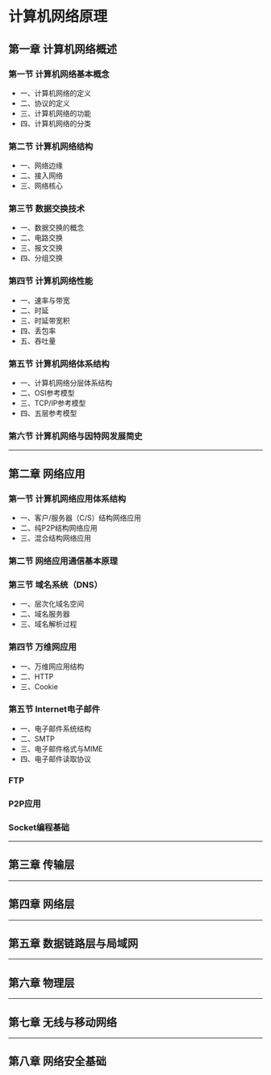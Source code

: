 # 计算机网络原理

## 第一章 计算机网络概述

### 第一节 计算机网络基本概念

- 一、计算机网络的定义  
- 二、协议的定义  
- 三、计算机网络的功能  
- 四、计算机网络的分类  

### 第二节 计算机网络结构

- 一、网络边缘  
- 二、接入网络  
- 三、网络核心  

### 第三节 数据交换技术

- 一、数据交换的概念  
- 二、电路交换  
- 三、报文交换  
- 四、分组交换  

### 第四节 计算机网络性能

- 一、速率与带宽  
- 二、时延  
- 三、时延带宽积  
- 四、丢包率  
- 五、吞吐量  

### 第五节 计算机网络体系结构

- 一、计算机网络分层体系结构  
- 二、OSI参考模型  
- 三、TCP/IP参考模型  
- 四、五层参考模型  

### 第六节 计算机网络与因特网发展简史

--------

## 第二章 网络应用

### 第一节 计算机网络应用体系结构

- 一、客户/服务器（C/S）结构网络应用  
- 二、纯P2P结构网络应用  
- 三、混合结构网络应用  

### 第二节 网络应用通信基本原理  

### 第三节 域名系统（DNS）

- 一、层次化域名空间  
- 二、域名服务器  
- 三、域名解析过程  

### 第四节 万维网应用

- 一、万维网应用结构  
- 二、HTTP  
- 三、Cookie  

### 第五节 Internet电子邮件

- 一、电子邮件系统结构  
- 二、SMTP  
- 三、电子邮件格式与MIME  
- 四、电子邮件读取协议  

### FTP

### P2P应用

### Socket编程基础

--------

## 第三章 传输层






--------

## 第四章 网络层






--------

## 第五章 数据链路层与局域网






--------

## 第六章 物理层









--------

## 第七章 无线与移动网络











--------

## 第八章 网络安全基础










